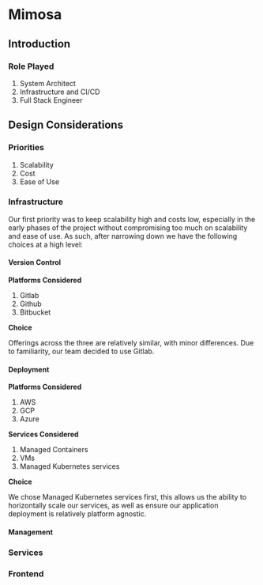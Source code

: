 # Mimosa

## Introduction

### Role Played

1. System Architect
2. Infrastructure and CI/CD
3. Full Stack Engineer

## Design Considerations

### Priorities

1. Scalability
2. Cost
3. Ease of Use

### Infrastructure

Our first priority was to keep scalability high and costs low, especially in the early phases of the project without compromising too much on scalability and ease of use. As such, after narrowing down we have the following choices at a high level:

#### Version Control

**Platforms Considered**

1. Gitlab
2. Github
3. Bitbucket

**Choice**

Offerings across the three are relatively similar, with minor differences. Due to familiarity, our team decided to use Gitlab.

#### Deployment

**Platforms Considered**

1. AWS
2. GCP
3. Azure

**Services Considered**

1. Managed Containers
2. VMs
3. Managed Kubernetes services

**Choice**

We chose Managed Kubernetes services first, this allows us the ability to horizontally scale our services, as well as ensure our application deployment is relatively platform agnostic.

#### Management



### Services

### Frontend